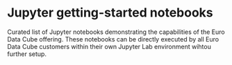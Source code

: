 # Jupyter getting-started notebooks

Curated list of Jupyter notebooks demonstrating the capabilities of the Euro Data Cube offering. These notebooks can be directly executed by all Euro Data Cube customers within their own Jupyter Lab environment wihtou further setup.
